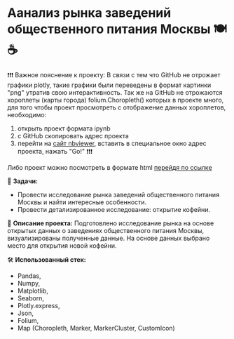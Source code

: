 # Аанализ рынка заведений общественного питания Москвы 🍽 ☕️

❗️❗️❗️ Важное пояснение к проекту: В связи с тем что GitHub не отрожает графики plotly, такие графики были переведены в формат картинки "png" утратив свою интерактивность. Так же на GitHub не отрожаются хороплеты (карты города) folium.Choropleth()  которых в проекте много, для того чтобы проект просмотреть с отображение данных хороплетов, необходимо:
1. открыть проект формата ipynb
2. с GitHub скопировать адрес проекта
3. перейти на [сайт nbviewer](https://nbviewer.org/), вставить в специальное окно адрес проекта, нажать "Go!" ❗️❗️❗️

Либо проект можно посмотреть в формате html [перейдя по ссылке](https://htmlpreview.github.io/?https://github.com/MariPolivan/Portfolio/blob/main/4_Catering_market_research_Moscow/4_Issledovanie_rinka_obchepita_Msc.html)


📝 __Задачи:__
- Провести исследование рынка заведений общественного питания Москвы и найти интересные особенности.
- Провести детализированное исследование: открытие кофейни.

📜 __Описание проекта:__
Подготовлено исследование рынка на основе открытых данных о заведениях общественного питания Москвы, визуализированы полученные данные. На основе данных выбрано место для открытия новой кофейни. 

🛠 __Использованный стек:__
- Pandas,
- Numpy,
- Matplotlib,
- Seaborn,
- Plotly.express,
- Json,
- Folium,
- Map (Choropleth, Marker, MarkerCluster, CustomIcon)
